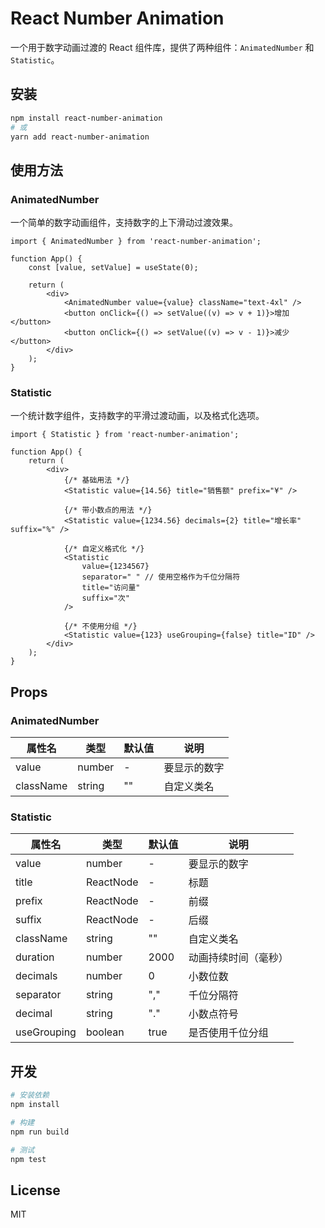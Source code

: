 # React Number Animation

一个用于数字动画过渡的 React 组件库，提供了两种组件：`AnimatedNumber` 和 `Statistic`。

## 安装

```bash
npm install react-number-animation
# 或
yarn add react-number-animation
```

## 使用方法

### AnimatedNumber

一个简单的数字动画组件，支持数字的上下滑动过渡效果。

```tsx
import { AnimatedNumber } from 'react-number-animation';

function App() {
    const [value, setValue] = useState(0);

    return (
        <div>
            <AnimatedNumber value={value} className="text-4xl" />
            <button onClick={() => setValue((v) => v + 1)}>增加</button>
            <button onClick={() => setValue((v) => v - 1)}>减少</button>
        </div>
    );
}
```

### Statistic

一个统计数字组件，支持数字的平滑过渡动画，以及格式化选项。

```tsx
import { Statistic } from 'react-number-animation';

function App() {
    return (
        <div>
            {/* 基础用法 */}
            <Statistic value={14.56} title="销售额" prefix="¥" />

            {/* 带小数点的用法 */}
            <Statistic value={1234.56} decimals={2} title="增长率" suffix="%" />

            {/* 自定义格式化 */}
            <Statistic
                value={1234567}
                separator=" " // 使用空格作为千位分隔符
                title="访问量"
                suffix="次"
            />

            {/* 不使用分组 */}
            <Statistic value={123} useGrouping={false} title="ID" />
        </div>
    );
}
```

## Props

### AnimatedNumber

| 属性名    | 类型   | 默认值 | 说明         |
| --------- | ------ | ------ | ------------ |
| value     | number | -      | 要显示的数字 |
| className | string | ""     | 自定义类名   |

### Statistic

| 属性名      | 类型      | 默认值 | 说明                 |
| ----------- | --------- | ------ | -------------------- |
| value       | number    | -      | 要显示的数字         |
| title       | ReactNode | -      | 标题                 |
| prefix      | ReactNode | -      | 前缀                 |
| suffix      | ReactNode | -      | 后缀                 |
| className   | string    | ""     | 自定义类名           |
| duration    | number    | 2000   | 动画持续时间（毫秒） |
| decimals    | number    | 0      | 小数位数             |
| separator   | string    | ","    | 千位分隔符           |
| decimal     | string    | "."    | 小数点符号           |
| useGrouping | boolean   | true   | 是否使用千位分组     |

## 开发

```bash
# 安装依赖
npm install

# 构建
npm run build

# 测试
npm test
```

## License

MIT
